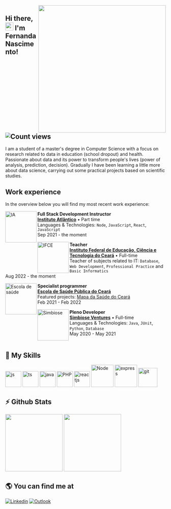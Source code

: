 <img align="right" src="https://user-images.githubusercontent.com/40062831/183268859-4ff4fa02-3069-4ff5-95ec-3a313cd80bc5.jpg" width="400"/>

## Hi there, <img src="https://media.giphy.com/media/hvRJCLFzcasrR4ia7z/giphy.gif" width="25px"> I'm Fernanda Nascimento! ![Count views](https://komarev.com/ghpvc/?username=fernandanascimento26&color=blueviolet&style=flat-square)

I am a student of a master's degree in Computer Science with a focus on research related to data in education (school dropout) and health.
Passionate about data and its power to transform people's lives (power of analysis, prediction, decision). Gradually I have been learning a little more about data science, carrying out some practical projects based on scientific studies.

## Work experience

In the overview below you will find my most recent work experience:

[<img align="left" height="98PX" width="98PX" alt="IA" src="https://media-exp1.licdn.com/dms/image/C4E0BAQFvhjPOwQc5Zg/company-logo_100_100/0/1656960086032?e=1668038400&v=beta&t=wfeecOeqODBSzN1tYiU6QoLe4Yhi3J2A2ZMDc3rKyUw"/>](https://www.atlantico.com.br/)

**Full Stack Development Instructor** \
[**Instituto Atlântico**](https://www.atlantico.com.br/) • Part time \
Languages & Technologies: `Node`, `JavaScript`, `React`, `JavaScript`\
Sep 2021 - the moment
<br/>

[<img align="left" height="98px" width="98px" alt="IFCE" src="https://media-exp1.licdn.com/dms/image/C560BAQF1gFwAL4dHpg/company-logo_100_100/0/1519888283366?e=1668038400&v=beta&t=ZTWirK3A1lWfjjPzVEJ92oYmZAF7xtOab-6RMblKr44"/>](http://ifce.edu.br/)

**Teacher** \
[**Instituto Federal de Educação, Ciência e Tecnologia do Ceará**](http://ifce.edu.br/) • Full-time \
Teacher of subjects related to IT: `Database`, `Web Development`, `Professional Practice` and `Basic Informatics` \
Aug 2022 - the moment
<br/>

[<img align="left" height="98PX" width="98PX" alt="Escola de saúde" src="https://www.esp.ce.gov.br/wp-content/uploads/sites/78/2021/09/ESP-CE-ORGAO-SEC-INVERTIDA-WEB2.svg"/>](https://www.esp.ce.gov.br/)

**Specialist programmer** \
[**Escola de Saúde Pública do Ceará**](https://www.esp.ce.gov.br/) \
Featured projects: [Mapa da Saúde do Ceará](https://mapa.sus.ce.gov.br/) \
Feb 2021 - Feb 2022
<br/>

[<img align="left" height="98PX" width="98PX" alt="Simbiose" src="https://media-exp1.licdn.com/dms/image/C4D0BAQE-3EnKDVW-_w/company-logo_100_100/0/1580782652276?e=1668038400&v=beta&t=KOFlzMOPG1xmXN5wzogx6Od7w-O8UrArNwvTfjGj-QY"/>](https://www.simbioseventures.com/)

**Pleno Developer** \
[**Simbiose Ventures**](https://www.simbioseventures.com/) • Full-time \
Languages & Technologies: `Java`, `JUnit`, `Python`, `Database` \
May 2020 - May 2021
<br/>
<br/>

## :rocket: My Skills

<div style="display: inline_block"> 
<img alt="js" src="https://cdn.jsdelivr.net/gh/devicons/devicon/icons/javascript/javascript-plain.svg" style="width:50px;">  
<img alt="ts" src="https://cdn.jsdelivr.net/gh/devicons/devicon/icons/typescript/typescript-plain.svg" style="width:50px;">
<img alt="java" src="https://cdn.jsdelivr.net/gh/devicons/devicon/icons/java/java-original-wordmark.svg" style="width:50px;"> 
<img alt="PHP" src="https://cdn.jsdelivr.net/gh/devicons/devicon/icons/php/php-original.svg" style="width:50px;"> 
<img alt="reactjs" src="https://cdn.jsdelivr.net/gh/devicons/devicon/icons/react/react-original-wordmark.svg" style="width:50px;">  
<img alt="Node" src="https://cdn.jsdelivr.net/gh/devicons/devicon/icons/nodejs/nodejs-original-wordmark.svg" style="width:70px;">  
<img alt="express" src="https://cdn.jsdelivr.net/gh/devicons/devicon/icons/express/express-original-wordmark.svg" style="width:70px;">  
<img alt="git" src="https://cdn.jsdelivr.net/gh/devicons/devicon/icons/git/git-plain-wordmark.svg" style="width:60px;">
</div>

## :zap: Github Stats

<img height="180em" src="https://github-readme-stats.vercel.app/api?username=FernandaNascimento26&show_icons=true&layout=compact&theme=radical&cache_seconds=1000" /> 
<img height="180em" src="https://github-readme-stats.vercel.app/api/top-langs/?username=FernandaNascimento26&layout=compact&theme=radical"/>

## :earth_americas: You can find me at

<div>
  <span><a href="https://www.linkedin.com/in/fernanda-nascimento-56761b122/" target="_blank" ><img src="https://img.shields.io/badge/LinkedIn-0077B5?style=for-the-badge&logo=linkedin&logoColor=white" alt="Linkedin" ></a></span>
  <span><a href="mailto:nascimentofernandaf@outlook.com" target="_blank" ><img src="https://img.shields.io/badge/Microsoft_Outlook-0078D4?style=for-the-badge&logo=microsoft-outlook&logoColor=white" alt="Outlook" ></a></span>
</div>
